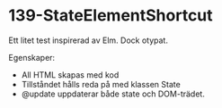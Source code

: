 # 139-StateElementShortcut

Ett litet test inspirerad av Elm. Dock otypat.

Egenskaper:

* All HTML skapas med kod
* Tillståndet hålls reda på med klassen State
* @update uppdaterar både state och DOM-trädet.